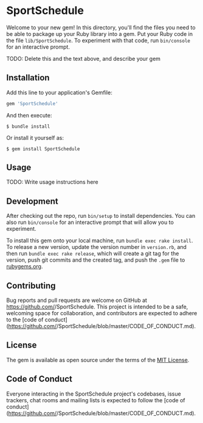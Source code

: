 # SportSchedule

Welcome to your new gem! In this directory, you'll find the files you need to be able to package up your Ruby library into a gem. Put your Ruby code in the file `lib/SportSchedule`. To experiment with that code, run `bin/console` for an interactive prompt.

TODO: Delete this and the text above, and describe your gem

## Installation

Add this line to your application's Gemfile:

```ruby
gem 'SportSchedule'
```

And then execute:

    $ bundle install

Or install it yourself as:

    $ gem install SportSchedule

## Usage

TODO: Write usage instructions here

## Development

After checking out the repo, run `bin/setup` to install dependencies. You can also run `bin/console` for an interactive prompt that will allow you to experiment.

To install this gem onto your local machine, run `bundle exec rake install`. To release a new version, update the version number in `version.rb`, and then run `bundle exec rake release`, which will create a git tag for the version, push git commits and the created tag, and push the `.gem` file to [rubygems.org](https://rubygems.org).

## Contributing

Bug reports and pull requests are welcome on GitHub at https://github.com/<github username>/SportSchedule. This project is intended to be a safe, welcoming space for collaboration, and contributors are expected to adhere to the [code of conduct](https://github.com/<github username>/SportSchedule/blob/master/CODE_OF_CONDUCT.md).

## License

The gem is available as open source under the terms of the [MIT License](https://opensource.org/licenses/MIT).

## Code of Conduct

Everyone interacting in the SportSchedule project's codebases, issue trackers, chat rooms and mailing lists is expected to follow the [code of conduct](https://github.com/<github username>/SportSchedule/blob/master/CODE_OF_CONDUCT.md).
